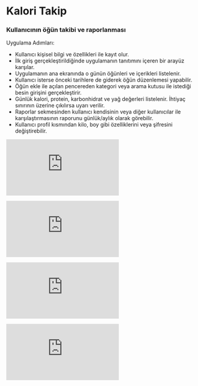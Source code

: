 # Kalori Takip
### Kullanıcının öğün takibi ve raporlanması
Uygulama Adımları:
* Kullanıcı kişisel bilgi ve özellikleri ile kayıt olur.
* İlk giriş gerçekleştirildiğinde uygulamanın tanıtımını içeren bir arayüz karşılar.
* Uygulamanın ana ekranında o günün öğünleri ve içerikleri listelenir.
* Kullanıcı isterse önceki tarihlere de giderek öğün düzenlemesi yapabilir.
* Öğün ekle ile açılan pencereden kategori veya arama kutusu ile istediği besin girişini gerçekleştirir.
* Günlük kalori, protein, karbonhidrat ve yağ değerleri listelenir. İhtiyaç sınırının üzerine çıkılırsa uyarı verilir.
* Raporlar sekmesinden kullanıcı kendisinin veya diğer kullanıcılar ile karşılaştırmasının raporunu günlük/aylık olarak görebilir.
* Kullanıcı profil kısmından kilo, boy gibi özelliklerini veya şifresini değiştirebilir.

![Main](https://www.linkpicture.com/view.php?img=LPic622cd00846dc41097839364)

![Add](https://www.linkpicture.com/view.php?img=LPic622cd07304460607575870)

![Reports](https://www.linkpicture.com/view.php?img=LPic622cd0a5852a51502704715)

![Options](https://www.linkpicture.com/view.php?img=LPic622cd0bc9dd80969726797)
